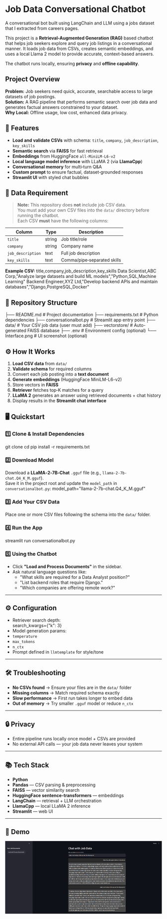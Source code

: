 # Job Data Conversational Chatbot
A conversational bot built using LangChain and LLM using a jobs dataset that I extracted from careers pages.

This project is a **Retrieval-Augmented Generation (RAG)** based chatbot that helps job seekers explore and query job listings in a conversational manner. It loads job data from CSVs, creates semantic embeddings, and uses a local Llama 2 model to provide accurate, context-based answers.

The chatbot runs locally, ensuring **privacy** and **offline capability**.

## Project Overview
**Problem:** Job seekers need quick, accurate, searchable access to large datasets of job postings.  
**Solution:** A RAG pipeline that performs semantic search over job data and generates factual answers constrained to your dataset.  
**Why Local:** Offline usage, low cost, enhanced data privacy.

## 🚀 Features
- **Load and validate CSVs** with schema: `title`, `company`, `job_description`, `key_skills`
- **Semantic search** via **FAISS** for fast retrieval
- **Embeddings** from HuggingFace `all-MiniLM-L6-v2`
- **Local language model inference** with LLaMA 2 (via **LlamaCpp**)
- **Conversational memory** for multi‑turn Q&A
- **Custom prompt** to ensure factual, dataset‑grounded responses
- **Streamlit UI** with styled chat bubbles

## 📂 Data Requirement
> **Note:** This repository does **not** include job CSV data.  
> You must add your own CSV files into the `data/` directory before running the chatbot.  
> Each CSV **must** have the following columns:

| Column           | Type   | Description |
|------------------|--------|-------------|
| `title`          | string | Job title/role |
| `company`        | string | Company name |
| `job_description`| text   | Full job description |
| `key_skills`     | text   | Comma/pipe‑separated skills |

**Example CSV:**
title,company,job_description,key_skills
Data Scientist,ABC Corp,"Analyze large datasets and build ML models","Python,SQL,Machine Learning"
Backend Engineer,XYZ Ltd,"Develop backend APIs and maintain databases","Django,PostgreSQL,Docker"

## 📂 Repository Structure
├── README.md # Project documentation
├── requirements.txt # Python dependencies
├── conversationalbot.py # Streamlit app entry point
├── data/ # Your CSV job data (user must add)
├── vectorstore/ # Auto-generated FAISS database
├── .env # Environment config (optional)
└── Interface.png # UI screenshot (optional)


## ⚙️ How It Works
1. **Load CSV data** from `data/`
2. **Validate schema** for required columns
3. Convert each job posting into a **text document**
4. **Generate embeddings** (HuggingFace MiniLM-L6-v2)
5. Store vectors in **FAISS**
6. **Retriever** fetches top‑K matches for a query
7. **LLaMA 2** generates an answer using retrieved documents + chat history
8. Display results in the **Streamlit chat interface**


## 🖥️ Quickstart

### 1️⃣ Clone & Install Dependencies
git clone <your-repo-url>
cd <your-repo>
pip install -r requirements.txt

### 2️⃣ Download Model
Download a **LLaMA‑2‑7B‑Chat** `.gguf` file (e.g., `llama-2-7b-chat.Q4_K_M.gguf`).  
Save it in the project root and update the `model_path` in `conversationalbot.py`:
model_path="llama-2-7b-chat.Q4_K_M.gguf"


### 3️⃣ Add Your CSV Data
Place one or more CSV files following the schema into the `data/` folder.

### 4️⃣ Run the App
streamlit run conversationalbot.py

### 5️⃣ Using the Chatbot
- Click **"Load and Process Documents"** in the sidebar.
- Ask natural language questions like:
  - "What skills are required for a Data Analyst position?"
  - "List backend roles that require Django."
  - "Which companies are offering remote work?"

---

## ⚙️ Configuration
- Retriever search depth:  
search_kwargs={"k": 3}
- Model generation params:
- `temperature`
- `max_tokens`
- `n_ctx`
- Prompt defined in `llmtemplate` for style/tone

---

## 🛠 Troubleshooting
- **No CSVs found** → Ensure your files are in the `data/` folder
- **Missing columns** → Match required schema exactly
- **Slow performance** → First run takes longer to embed data
- **Out of memory** → Try smaller `.gguf` model or reduce `n_ctx`

---

## 🔒 Privacy
- Entire pipeline runs locally once model + CSVs are provided  
- No external API calls — your job data never leaves your system

---

## 📚 Tech Stack
- **Python**  
- **Pandas** — CSV parsing & preprocessing  
- **FAISS** — vector similarity search  
- **HuggingFace sentence-transformers** — embeddings  
- **LangChain** — retrieval + LLM orchestration  
- **LlamaCpp** — local LLaMA 2 inference  
- **Streamlit** — web UI  

---

## 📸 Demo
![Chatbot Interface](Interface.png)

